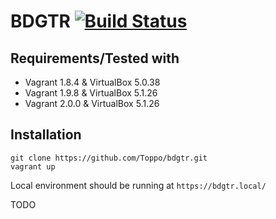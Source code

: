 # BDGTR [![Build Status](https://travis-ci.org/Toppo/bdgtr.svg?branch=master)](https://travis-ci.org/Toppo/bdgtr)

## Requirements/Tested with ##

* Vagrant 1.8.4 & VirtualBox 5.0.38
* Vagrant 1.9.8 & VirtualBox 5.1.26
* Vagrant 2.0.0 & VirtualBox 5.1.26

## Installation

```
git clone https://github.com/Toppo/bdgtr.git
vagrant up
```
Local environment should be running at `https://bdgtr.local/`

TODO
